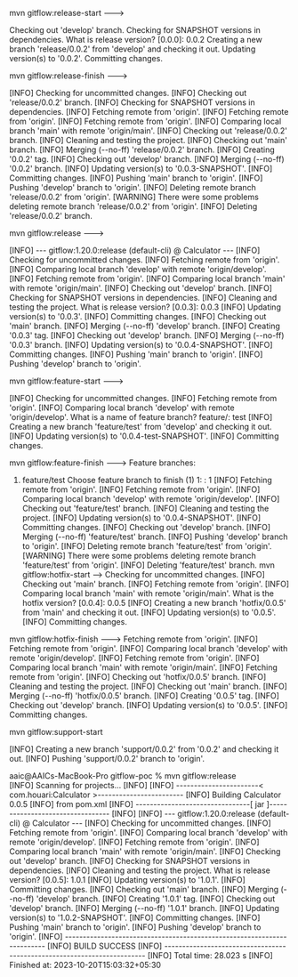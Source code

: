 mvn gitflow:release-start --->

Checking out 'develop' branch.
Checking for SNAPSHOT versions in dependencies.
What is release version? [0.0.0]: 0.0.2
Creating a new branch 'release/0.0.2' from 'develop' and checking it out.
Updating version(s) to '0.0.2'.
Committing changes.


mvn gitflow:release-finish  --->

[INFO] Checking for uncommitted changes.
[INFO] Checking out 'release/0.0.2' branch.
[INFO] Checking for SNAPSHOT versions in dependencies.
[INFO] Fetching remote from 'origin'.
[INFO] Fetching remote from 'origin'.
[INFO] Fetching remote from 'origin'.
[INFO] Comparing local branch 'main' with remote 'origin/main'.
[INFO] Checking out 'release/0.0.2' branch.
[INFO] Cleaning and testing the project.
[INFO] Checking out 'main' branch.
[INFO] Merging (--no-ff) 'release/0.0.2' branch.
[INFO] Creating '0.0.2' tag.
[INFO] Checking out 'develop' branch.
[INFO] Merging (--no-ff) '0.0.2' branch.
[INFO] Updating version(s) to '0.0.3-SNAPSHOT'.
[INFO] Committing changes.
[INFO] Pushing 'main' branch to 'origin'.
[INFO] Pushing 'develop' branch to 'origin'.
[INFO] Deleting remote branch 'release/0.0.2' from 'origin'.
[WARNING] There were some problems deleting remote branch 'release/0.0.2' from 'origin'.
[INFO] Deleting 'release/0.0.2' branch.



mvn gitflow:release  --->

[INFO] --- gitflow:1.20.0:release (default-cli) @ Calculator ---
[INFO] Checking for uncommitted changes.
[INFO] Fetching remote from 'origin'.
[INFO] Comparing local branch 'develop' with remote 'origin/develop'.
[INFO] Fetching remote from 'origin'.
[INFO] Comparing local branch 'main' with remote 'origin/main'.
[INFO] Checking out 'develop' branch.
[INFO] Checking for SNAPSHOT versions in dependencies.
[INFO] Cleaning and testing the project.
What is release version? [0.0.3]: 0.0.3
[INFO] Updating version(s) to '0.0.3'.
[INFO] Committing changes.
[INFO] Checking out 'main' branch.
[INFO] Merging (--no-ff) 'develop' branch.
[INFO] Creating '0.0.3' tag.
[INFO] Checking out 'develop' branch.
[INFO] Merging (--no-ff) '0.0.3' branch.
[INFO] Updating version(s) to '0.0.4-SNAPSHOT'.
[INFO] Committing changes.
[INFO] Pushing 'main' branch to 'origin'.
[INFO] Pushing 'develop' branch to 'origin'.


mvn gitflow:feature-start --->

[INFO] Checking for uncommitted changes.
[INFO] Fetching remote from 'origin'.
[INFO] Comparing local branch 'develop' with remote 'origin/develop'.
What is a name of feature branch? feature/: test
[INFO] Creating a new branch 'feature/test' from 'develop' and checking it out.
[INFO] Updating version(s) to '0.0.4-test-SNAPSHOT'.
[INFO] Committing changes.

mvn gitflow:feature-finish   --->
Feature branches:
1. feature/test
Choose feature branch to finish (1) 1: : 1
[INFO] Fetching remote from 'origin'.
[INFO] Fetching remote from 'origin'.
[INFO] Comparing local branch 'develop' with remote 'origin/develop'.
[INFO] Checking out 'feature/test' branch.
[INFO] Cleaning and testing the project.
[INFO] Updating version(s) to '0.0.4-SNAPSHOT'.
[INFO] Committing changes.
[INFO] Checking out 'develop' branch.
[INFO] Merging (--no-ff) 'feature/test' branch.
[INFO] Pushing 'develop' branch to 'origin'.
[INFO] Deleting remote branch 'feature/test' from 'origin'.
[WARNING] There were some problems deleting remote branch 'feature/test' from 'origin'.
[INFO] Deleting 'feature/test' branch.
mvn gitflow:hotfix-start  --> 
Checking for uncommitted changes.
[INFO] Checking out 'main' branch.
[INFO] Fetching remote from 'origin'.
[INFO] Comparing local branch 'main' with remote 'origin/main'.
What is the hotfix version? [0.0.4]: 0.0.5
[INFO] Creating a new branch 'hotfix/0.0.5' from 'main' and checking it out.
[INFO] Updating version(s) to '0.0.5'.
[INFO] Committing changes.




mvn gitflow:hotfix-finish ---> 
Fetching remote from 'origin'.
[INFO] Fetching remote from 'origin'.
[INFO] Comparing local branch 'develop' with remote 'origin/develop'.
[INFO] Fetching remote from 'origin'.
[INFO] Comparing local branch 'main' with remote 'origin/main'.
[INFO] Fetching remote from 'origin'.
[INFO] Checking out 'hotfix/0.0.5' branch.
[INFO] Cleaning and testing the project.
[INFO] Checking out 'main' branch.
[INFO] Merging (--no-ff) 'hotfix/0.0.5' branch.
[INFO] Creating '0.0.5' tag.
[INFO] Checking out 'develop' branch.
[INFO] Updating version(s) to '0.0.5'.
[INFO] Committing changes.


mvn gitflow:support-start 

[INFO] Creating a new branch 'support/0.0.2' from '0.0.2' and checking it out.
[INFO] Pushing 'support/0.0.2' branch to 'origin'.



aaic@AAICs-MacBook-Pro gitflow-poc % mvn gitflow:release       
[INFO] Scanning for projects...
[INFO] 
[INFO] -----------------------< com.houari:Calculator >------------------------
[INFO] Building Calculator 0.0.5
[INFO]   from pom.xml
[INFO] --------------------------------[ jar ]---------------------------------
[INFO] 
[INFO] --- gitflow:1.20.0:release (default-cli) @ Calculator ---
[INFO] Checking for uncommitted changes.
[INFO] Fetching remote from 'origin'.
[INFO] Comparing local branch 'develop' with remote 'origin/develop'.
[INFO] Fetching remote from 'origin'.
[INFO] Comparing local branch 'main' with remote 'origin/main'.
[INFO] Checking out 'develop' branch.
[INFO] Checking for SNAPSHOT versions in dependencies.
[INFO] Cleaning and testing the project.
What is release version? [0.0.5]: 1.0.1
[INFO] Updating version(s) to '1.0.1'.
[INFO] Committing changes.
[INFO] Checking out 'main' branch.
[INFO] Merging (--no-ff) 'develop' branch.
[INFO] Creating '1.0.1' tag.
[INFO] Checking out 'develop' branch.
[INFO] Merging (--no-ff) '1.0.1' branch.
[INFO] Updating version(s) to '1.0.2-SNAPSHOT'.
[INFO] Committing changes.
[INFO] Pushing 'main' branch to 'origin'.
[INFO] Pushing 'develop' branch to 'origin'.
[INFO] ------------------------------------------------------------------------
[INFO] BUILD SUCCESS
[INFO] ------------------------------------------------------------------------
[INFO] Total time:  28.023 s
[INFO] Finished at: 2023-10-20T15:03:32+05:30